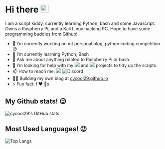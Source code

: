 # Hi there <a href="https://github.com/cycool29/cycool29"><img src="https://media.giphy.com/media/hvRJCLFzcasrR4ia7z/giphy.gif" width="25px"></a> 

I am a script kiddy, currently learning Python, bash and some Javascript. 
Owns a Raspberry Pi, and a Kali Linux hacking PC.
Hope to have some programming buddies from Github! 

- 🔭  I’m currently working on mt personal blog, python coding competition 😉
- 🌱  I’m currently learning Python, Bash
- 💬  Ask me about anything related to Raspberry Pi or bash.
- 🤔 I’m looking for help with my [<img src="https://img.shields.io/static/v1?label=Github&message=whatsapp-for-linux&color=success&logo=github">](https://github.com/cycool29/whatsapp-for-linux) and [<img src="https://img.shields.io/static/v1?label=Github&message=microsoft-teams-for-linux&color=success&logo=github">](https://github.com/cycool29/microsoft-teams-for-linux) projects to tidy up the scripts.
- 📫  How to reach me: [<img src="https://img.shields.io/static/v1?label=Gmail&message=cycool29@gmail.com&color=success&logo=gmail">](mailto:cycool29@gmail.com) ![Discord](https://img.shields.io/static/v1?label=Discord&message=cycool29%20%239961&color=success&logo=discord)
- 👨‍💻  Building my own blog at [cycool29.github.io](https://cycool29.github.io)
- ⚡  Fun fact: I ❤️ 🐶s

## My Github stats! 😉
![cycool29's GitHub stats](https://github-readme-stats.vercel.app/api?username=cycool29&show_icons=true&theme=dark&title_color=00ff00&text_color=00ff00&icon_color=00ff00&border_color=00ff00&bg_color=000000)

## Most Used Languages! 😉
![Top Langs](https://github-readme-stats.vercel.app/api/top-langs/?username=cycool29&exclude_repo=cycool29,cycool29.github.io&title_color=00ff00&text_color=00ff00&icon_color=00ff00&border_color=00ff00&bg_color=000000)



<!--
**cycool29/cycool29** is a ✨ _special_ ✨ repository because its `README.md` (this file) appears on your GitHub profile.

Here are some ideas to get you started:

- 🔭 I’m currently working on ...
- 🌱 I’m currently learning ...
- 👯 I’m looking to collaborate on ...
- 🤔 I’m looking for help with ...
- 💬 Ask me about ...
- 📫 How to reach me: ...
- 😄 Pronouns: ...
- ⚡ Fun fact: ...
-->
